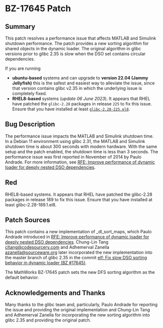 # BZ-17645 Patch
## Summary
This patch resolves a performance issue that affects MATLAB and Simulink shutdown performance. The patch provides a new sorting algorithm for shared objects in the dynamic loader. The original algorithm in glibc versions prior to glibc 2.35 is slow when the DSO set contains circular dependencies.

If you are running
* **ubuntu-based** systems and can upgrade to **version 22.04 (Jammy Jellyfish)** this is the safest and easiest way to alleviate the issue, since that version contains glibc v2.35 in which the underlying issue is completely fixed.
* **RHEL8-based** systems (*update 06 June 2023*). It appears that RHEL have patched the `glibc-2.28` packages in release `225` to fix this issue. Ensure that you have installed at least [`glibc-2.28-225.el8`](https://git.almalinux.org/rpms/glibc/commit/b73861e1875801a1540e283fe0bb238ad448f04b).

## Bug Description 
The performance issue impacts the MATLAB and Simulink shutdown time. In a Debian 11 environment using glibc 2.31, the MATLAB and Simulink shutdown time is about 300 seconds with modern hardware. With the same setup and the patch enabled, the shutdown time is less than 3 seconds. The performance issue was first reported in November of 2014 by Paulo Andrade. For more information, see [RFE: Improve performance of dynamic loader for deeply nested DSO dependencies](https://sourceware.org/bugzilla/show_bug.cgi?id=17645). 

## Red
RHEL8-based systems. It appears that RHEL have patched the glibc-2.28 packages in release 189 to fix this issue. Ensure that you have installed at least glibc-2.28-189.1.el8.

## Patch Sources
This patch contains a new implementation of _dl_sort_maps, which Paulo Andrade introduced in [RFE: Improve performance of dynamic loader for deeply nested DSO dependencies](https://sourceware.org/bugzilla/show_bug.cgi?id=17645). Chung-Lin Tang <cltang@codesourcery.com> and Adhemerval Zanella <azanella@sourceware.org> later incorporated the new implementation into the master branch of glibc 2.35 in the commit [elf: Fix slow DSO sorting behavior in dynamic loader (BZ #17645)](https://sourceware.org/git/gitweb.cgi?p=glibc.git;h=15a0c5730d1d5aeb95f50c9ec7470640084feae8).

The MathWorks BZ-17645 patch sets the new DFS sorting algorithm as the default behavior.

## Acknowledgements and Thanks
Many thanks to the glibc team and, particularly, Paulo Andrade for reporting the issue and providing the original implementation and Chung-Lin Tang and Adhemerval Zanella for incorporating the new sorting algorithm into glibc 2.35 and providing the original patch.
